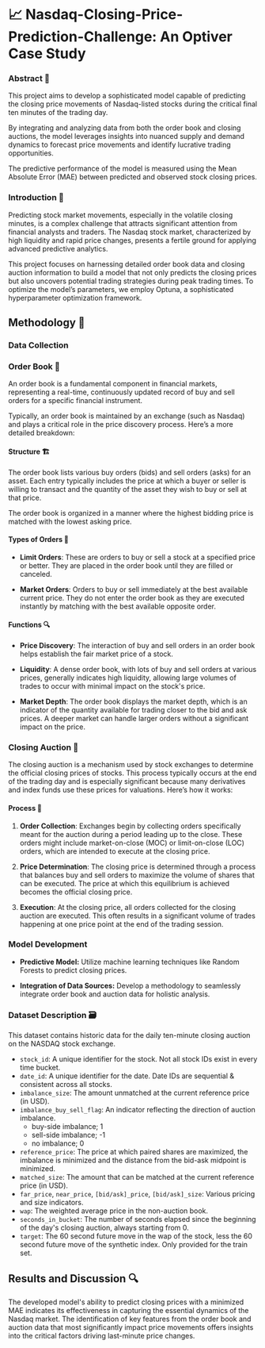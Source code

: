 # 📈 Nasdaq-Closing-Price-Prediction-Challenge: An Optiver Case Study

### Abstract 🎯
This project aims to develop a sophisticated model capable of predicting the closing price movements of Nasdaq-listed stocks during the critical final ten minutes of the trading day. 

By integrating and analyzing data from both the order book and closing auctions, the model leverages insights into nuanced supply and demand dynamics to forecast price movements and identify lucrative trading opportunities.

The predictive performance of the model is measured using the Mean Absolute Error (MAE) between predicted and observed stock closing prices.

### Introduction 🚀

Predicting stock market movements, especially in the volatile closing minutes, is a complex challenge that attracts significant attention from financial analysts and traders. The Nasdaq stock market, characterized by high liquidity and rapid price changes, presents a fertile ground for applying advanced predictive analytics. 

This project focuses on harnessing detailed order book data and closing auction information to build a model that not only predicts the closing prices but also uncovers potential trading strategies during peak trading times. To optimize the model’s parameters, we employ Optuna, a sophisticated hyperparameter optimization framework. 

## Methodology 🧠
### Data Collection
### Order Book 📖

An order book is a fundamental component in financial markets, representing a real-time, continuously updated record of buy and sell orders for a specific financial instrument. 

Typically, an order book is maintained by an exchange (such as Nasdaq) and plays a critical role in the price discovery process. Here’s a more detailed breakdown:

#### Structure 🏗️
The order book lists various buy orders (bids) and sell orders (asks) for an asset. Each entry typically includes the price at which a buyer or seller is willing to transact and the quantity of the asset they wish to buy or sell at that price. 

The order book is organized in a manner where the highest bidding price is matched with the lowest asking price.

#### Types of Orders 📑

- **Limit Orders**: These are orders to buy or sell a stock at a specified price or better. They are placed in the order book until they are filled or canceled.
  
- **Market Orders**: Orders to buy or sell immediately at the best available current price. They do not enter the order book as they are executed instantly by matching with the best available opposite order.

#### Functions 🔍
- **Price Discovery**: The interaction of buy and sell orders in an order book helps establish the fair market price of a stock.
  
- **Liquidity**: A dense order book, with lots of buy and sell orders at various prices, generally indicates high liquidity, allowing large volumes of trades to occur with minimal impact on the stock's price.
  
- **Market Depth**: The order book displays the market depth, which is an indicator of the quantity available for trading closer to the bid and ask prices. A deeper market can handle larger orders without a significant impact on the price.

### Closing Auction 🔔

The closing auction is a mechanism used by stock exchanges to determine the official closing prices of stocks. This process typically occurs at the end of the trading day and is especially significant because many derivatives and index funds use these prices for valuations. Here’s how it works:

#### Process 🔄

1. **Order Collection**: Exchanges begin by collecting orders specifically meant for the auction during a period leading up to the close. These orders might include market-on-close (MOC) or limit-on-close (LOC) orders, which are intended to execute at the closing price.
   
2. **Price Determination**: The closing price is determined through a process that balances buy and sell orders to maximize the volume of shares that can be executed. The price at which this equilibrium is achieved becomes the official closing price.
   
3. **Execution**: At the closing price, all orders collected for the closing auction are executed. This often results in a significant volume of trades happening at one price point at the end of the trading session.

### Model Development

- **Predictive Model:** Utilize machine learning techniques like Random Forests to predict closing prices.
  
- **Integration of Data Sources:** Develop a methodology to seamlessly integrate order book and auction data for holistic analysis.

### Dataset Description 🗃️

This dataset contains historic data for the daily ten-minute closing auction on the NASDAQ stock exchange.

  - `stock_id`: A unique identifier for the stock. Not all stock IDs exist in every time bucket.
  - `date_id`: A unique identifier for the date. Date IDs are sequential & consistent across all stocks.
  - `imbalance_size`: The amount unmatched at the current reference price (in USD).
  - `imbalance_buy_sell_flag`: An indicator reflecting the direction of auction imbalance.
    - buy-side imbalance; 1
    - sell-side imbalance; -1
    - no imbalance; 0
  - `reference_price`: The price at which paired shares are maximized, the imbalance is minimized and the distance from the bid-ask midpoint is minimized.
  - `matched_size`: The amount that can be matched at the current reference price (in USD).
  - `far_price`, `near_price`, `[bid/ask]_price`, `[bid/ask]_size`: Various pricing and size indicators.
  - `wap`: The weighted average price in the non-auction book.
  - `seconds_in_bucket`: The number of seconds elapsed since the beginning of the day's closing auction, always starting from 0.
  - `target`: The 60 second future move in the wap of the stock, less the 60 second future move of the synthetic index. Only provided for the train set.

## Results and Discussion 🔍
The developed model's ability to predict closing prices with a minimized MAE indicates its effectiveness in capturing the essential dynamics of the Nasdaq market. The identification of key features from the order book and auction data that most significantly impact price movements offers insights into the critical factors driving last-minute price changes.
